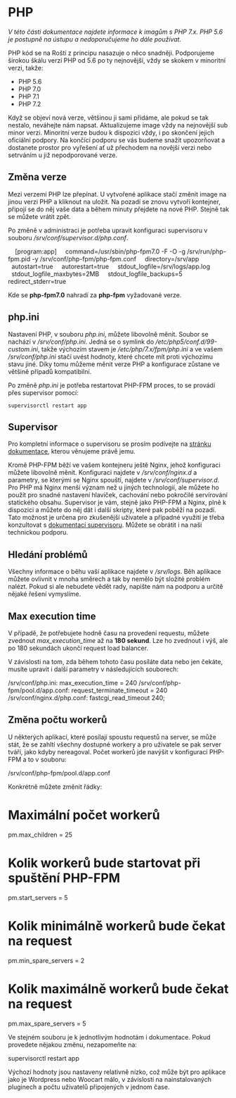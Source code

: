# PHP

*V této části dokumentace najdete informace k imagům s PHP 7.x. PHP 5.6 je postupně na ústupu a nedoporučujeme ho dále používat.*

PHP kód se na Roští z principu nasazuje o něco snadněji. Podporujeme širokou škálu verzí PHP od 5.6 po ty nejnovější, vždy se skokem v minoritní verzi, takže:

* PHP 5.6
* PHP 7.0
* PHP 7.1
* PHP 7.2

Když se objeví nová verze, většinou ji sami přidáme, ale pokud se tak nestalo, neváhejte nám napsat. Aktualizujeme image vždy na nejnovější sub minor verzi. Minoritní verze budou k dispozici vždy, i po skončení jejich oficiální podpory. Na končící podporu se vás budeme snažit upozorňovat a dostanete prostor pro vyřešení ať už přechodem na novější verzi nebo setrváním u již nepodporované verze.

## Změna verze

Mezi verzemi PHP lze přepínat. U vytvořené aplikace stačí změnit image na jinou verzi PHP a kliknout na uložit. Na pozadí se znovu vytvoří kontejner, připojí se do něj vaše data a během minuty přejdete na nové PHP. Stejně tak se můžete vrátit zpět.

Po změně v administraci je potřeba upravit konfiguraci supervisoru v souboru */srv/conf/supervisor.d/php.conf*.

    [program:app]
    command=/usr/sbin/php-fpm7.0 -F -O -g /srv/run/php-fpm.pid -y /srv/conf/php-fpm/php-fpm.conf
    directory=/srv/app
    autostart=true
    autorestart=true
    stdout_logfile=/srv/logs/app.log
    stdout_logfile_maxbytes=2MB
    stdout_logfile_backups=5
    redirect_stderr=true

Kde se **php-fpm7.0** nahradí za **php-fpm** vyžadované verze.

## php.ini

Nastavení PHP, v souboru *php.ini*, můžete libovolně měnit. Soubor se nachází v */srv/conf/php.ini*. Jedná se o symlink do */etc/php5/conf.d/99-custom.ini*, takže výchozím stavem je */etc/php/7.x/fpm/php.ini* a ve vašem */srv/conf/php.ini* stačí uvést hodnoty, které chcete mít proti výchozímu stavu jiné. Díky tomu můžeme měnit verze PHP a konfigurace zůstane ve většině případů kompatibilní.

Po změně *php.ini* je potřeba restartovat PHP-FPM proces, to se provádí přes supervisor pomocí:

```shell
supervisorctl restart app
```

## Supervisor

Pro kompletní informace o supervisoru se prosím podívejte na [stránku dokumentace](../tools/supervisor.md), kterou věnujeme právě jemu.

Kromě PHP-FPM běží ve vašem kontejneru ještě Nginx, jehož konfiguraci můžete libovolně měnit. Konfiguraci najdete v */srv/conf/nginx.d* a parametry, se kterými se Nginx spouští, najdete v */srv/conf/supervisor.d*. Pro PHP má Nginx menší význam než u jiných technologií, ale můžete ho použít pro snadné nastavení hlaviček, cachování nebo pokročilé servírování statického obsahu. Supervisor je vám, stejně jako PHP-FPM a Nginx, plně k dispozici a můžete do něj dát i další skripty, které pak poběží na pozadí. Tato možnost je určena pro zkušenější uživatele a případné využití je třeba konzultovat s [dokumentací supervisoru](http://supervisord.org/). Můžete se obrátit i na naši technickou podporu.

## Hledání problémů

Všechny informace o běhu vaší aplikace najdete v */srv/logs*. Běh aplikace můžete ovlivnit v mnoha směrech a tak by nemělo být složité problém nalézt. Pokud si ale nebudete vědět rady, napište nám na podporu a určitě nějaké řešení vymyslíme.

## Max execution time

V případě, že potřebujete hodně času na provedení requestu, můžete zvednout *max_execution_time* až na **180 sekund**. Lze ho zvednout i výš, ale po 180 sekundách ukončí request load balancer.

V závislosti na tom, zda během tohoto času posíláte data nebo jen čekáte, musíte upravit i další parametry v následujících souborech:

  /srv/conf/php.ini: max_execution_time = 240
  /srv/conf/php-fpm/pool.d/app.conf: request_terminate_timeout = 240
  /srv/conf/nginx.d/php.conf: fastcgi_read_timeout 240;

## Změna počtu workerů

U některých aplikací, které posílají spoustu requestů na server, se může stát, že se zahltí všechny dostupné workery a pro uživatele se pak server tváří, jako kdyby nereagoval. Počet workerů jde navýšit v konfiguraci PHP-FPM a to v souboru:

  /srv/conf/php-fpm/pool.d/app.conf

Konkrétně můžete změnit řádky:

  # Maximální počet workerů
  pm.max_children = 25
  # Kolik workerů bude startovat při spuštění PHP-FPM
  pm.start_servers = 5
  # Kolik minimálně workerů bude čekat na request
  pm.min_spare_servers = 2
  # Kolik maximálně workerů bude čekat na request
  pm.max_spare_servers = 5

Ve stejném souboru je k jednotlivým hodnotám i dokumentace. Pokud provedete nějakou změnu, nezapomeňte na:

  supervisorctl restart app

Výchozí hodnoty jsou nastaveny relativně nízko, což může být pro aplikace jako je Wordpress nebo Woocart málo, v závislosti na nainstalovaných pluginech a počtu uživatelů připojených v jednom čase.
